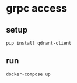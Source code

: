# grpc access

## setup

```shell
pip install qdrant-client
```

## run

```shell
docker-compose up
```

